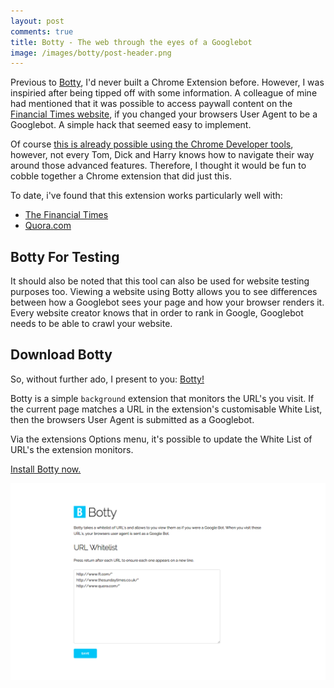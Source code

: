 ```yaml
---
layout: post
comments: true
title: Botty - The web through the eyes of a Googlebot
image: /images/botty/post-header.png
---
```


Previous to [Botty](https://chrome.google.com/webstore/detail/botty-through-the-eyes-of/ecjekiaiphcnmloaiadoeendpnlaldfc), I'd never built a Chrome Extension before. However, I was inspiried after being tipped off with some information. A colleague of mine had mentioned that it was possible to access paywall content on the [Financial Times website](http://www.ft.com/home/uk), if you changed your browsers User Agent to be a Googlebot. A simple hack that seemed easy to implement. 

Of course [this is already possible using the Chrome Developer tools](https://developer.chrome.com/devtools/docs/device-mode), however, not every Tom, Dick and Harry knows how to navigate their way around those advanced features. Therefore, I thought it would be fun to cobble together a Chrome extension that did just this.

To date, i've found that this extension works particularly well with:

- [The Financial Times](http://www.ft.com/home/uk)
- [Quora.com](https://www.quora.com/)

## Botty For Testing

It should also be noted that this tool can also be used for website testing purposes too. Viewing a website using Botty allows you to see differences between how a Googlebot sees your page and how your browser renders it. Every website creator knows that in order to rank in Google, Googlebot needs to be able to crawl your website.

## Download Botty

So, without further ado, I present to you: [Botty!](https://chrome.google.com/webstore/detail/botty-through-the-eyes-of/ecjekiaiphcnmloaiadoeendpnlaldfc)

Botty is a simple `background` extension that monitors the URL's you visit. If the current page matches a URL in the extension's customisable White List, then the browsers User Agent is submitted as a Googlebot.

Via the extensions Options menu, it's possible to update the White List of URL's the extension monitors.

[Install Botty now.](https://chrome.google.com/webstore/detail/botty-through-the-eyes-of/ecjekiaiphcnmloaiadoeendpnlaldfc)

![Botty - Options Page](/images/botty/options.png "Botty - Options Page")